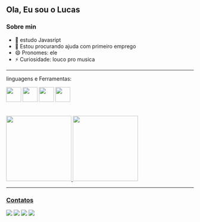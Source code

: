 ## Ola, Eu sou o Lucas

### Sobre min 

- 🌱 estudo Javasript
- 🤔 Estou procurando ajuda com primeiro emprego
- 😄 Pronomes: ele
- ⚡ Curiosidade: louco pro musica

-----

linguagens e Ferramentas:

<div>
<img src="https://cdn.jsdelivr.net/gh/devicons/devicon/icons/css3/css3-original.svg" height="40">
<img src="https://cdn.jsdelivr.net/gh/devicons/devicon/icons/javascript/javascript-original.svg" height="40">
<img src="https://cdn.jsdelivr.net/gh/devicons/devicon/icons/nodejs/nodejs-original.svg" height="40">
<img src="https://cdn.jsdelivr.net/gh/devicons/devicon/icons/html5/html5-original.svg" height="40">
<!--<img src="" height="40">-->
</div>
<br>
<br>
<div>
  <a href="https://github.com/rafaballerini">
  <img height="175em" src="https://github-readme-stats.vercel.app/api?username=joaolucas3002&show_icons=true&theme=dracula&include_all_commits=true&count_private=true"/>
  <img height="175em" src="https://github-readme-stats.vercel.app/api/top-langs/?username=joaolucas3002&layout=compact&langs_count=7&theme=dracula"/>
</ div >
  
 
  
-----

### Contatos 

<div>
  <a href="https://img.shields.io/badge/Instagram-E4405F?style=for-the-badge&logo=instagram&logoColor=white"><img src=https://img.shields.io/badge/Instagram-E4405F?style=for-the-badge&logo=instagram&logoColor=white ></a>
  <a href="  "><img src="https://img.shields.io/badge/Telegram-2CA5E0?style=for-the-badge&logo=telegram&logoColor=white" ></a>
  <a href="  "><img src="https://img.shields.io/badge/Gmail-D14836?style=for-the-badge&logo=gmail&logoColor=white" ></a>
  <a href="https://www.linkedin.com/in/joaolucas3002"><img src="https://img.shields.io/badge/LinkedIn-0077B5?style=for-the-badge&logo=linkedin&logoColor=white" ></a></div>
  
  
  <!-- <a href=""><img src="" ></a>-->
  
  
  
